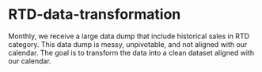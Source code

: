 # RTD-data-transformation
Monthly, we receive a large data dump that include historical sales in RTD category. This data dump is messy, unpivotable, and not aligned with our calendar. The goal is to transform the data into a clean dataset aligned with our calendar.

